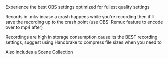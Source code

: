 Experience the best OBS settings optimized for fullest quality settings

Records in .mkv incase a crash happens while you're recording then it'll save the recording up to the crash point (use OBS' Remux feature to encode over to mp4 after)

Recordings are high in storage consumption cause its the BEST recording settings, suggest using Handbrake to compress file sizes when you need to

Also includes a Scene Collection

